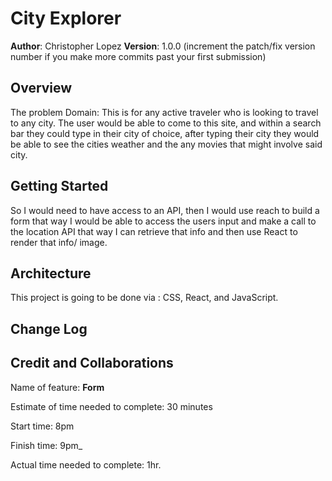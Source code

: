 # City Explorer

**Author**: Christopher Lopez
**Version**: 1.0.0 (increment the patch/fix version number if you make more commits past your first submission)

## Overview

The problem Domain: This is for any active traveler who is looking to travel to any city. The user would be able to come to this site, and within a search bar they could type in their city of choice, after typing their city they would be able to see the cities weather and the any movies that might involve said city.

## Getting Started

So I would need to have access to an API, then I would use reach to build a form that way I would be able to access the users input and make a call to the location API that way I can retrieve that info and then use React to render that info/ image.

## Architecture

This project is going to be done via : CSS, React, and JavaScript.

## Change Log
<!-- Use this area to document the iterative changes made to your application as each feature is successfully implemented. Use time stamps. Here's an example:

10-05-2022 9:00pm - I created the form to take in the users input -->

## Credit and Collaborations
<!-- Shout out to Hexx for helping me out along the way. Im sure there will be more people to thanks but for now its just Hexx... so thanks! -->



Name of feature: __Form__

Estimate of time needed to complete: 30 minutes

Start time: 8pm

Finish time: 9pm_

Actual time needed to complete: 1hr.
